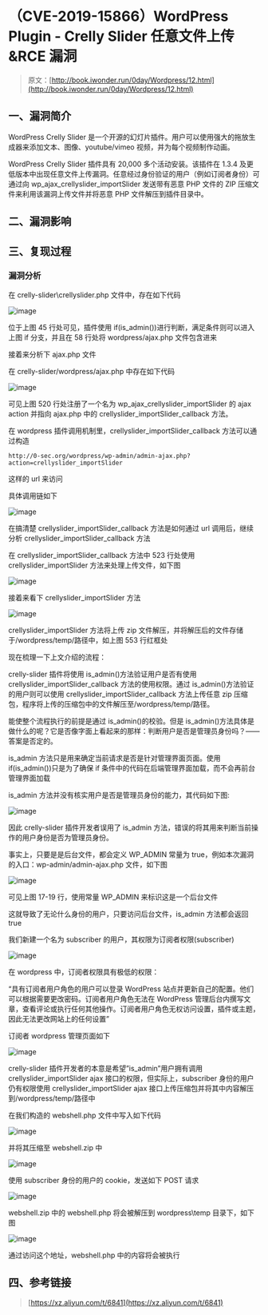 # （CVE-2019-15866）WordPress Plugin - Crelly Slider 任意文件上传&RCE 漏洞

> 原文：[http://book.iwonder.run/0day/Wordpress/12.html](http://book.iwonder.run/0day/Wordpress/12.html)

## 一、漏洞简介

WordPress Crelly Slider 是一个开源的幻灯片插件。用户可以使用强大的拖放生成器来添加文本、图像、youtube/vimeo 视频，并为每个视频制作动画。

WordPress Crelly Slider 插件具有 20,000 多个活动安装。该插件在 1.3.4 及更低版本中出现任意文件上传漏洞。任意经过身份验证的用户（例如订阅者身份）可通过向 wp_ajax_crellyslider_importSlider 发送带有恶意 PHP 文件的 ZIP 压缩文件来利用该漏洞上传文件并将恶意 PHP 文件解压到插件目录中。

## 二、漏洞影响

## 三、复现过程

### 漏洞分析

在 crelly-slider\crellyslider.php 文件中，存在如下代码

![image](img/019a0124c1cd026942c210482eb6d6c2.png)

位于上图 45 行处可见，插件使用 if(is_admin())进行判断，满足条件则可以进入上图 if 分支，并且在 58 行处将 wordpress/ajax.php 文件包含进来

接着来分析下 ajax.php 文件

在 crelly-slider/wordpress/ajax.php 中存在如下代码

![image](img/81fe6d9af2f201b114bab87242bd21e5.png)

可见上图 520 行处注册了一个名为 wp_ajax_crellyslider_importSlider 的 ajax action 并指向 ajax.php 中的 crellyslider_importSlider_callback 方法。

在 wordpress 插件调用机制里，crellyslider_importSlider_callback 方法可以通过构造

```
http://0-sec.org/wordpress/wp-admin/admin-ajax.php?action=crellyslider_importSlider 
```

这样的 url 来访问

具体调用链如下

![image](img/fccdba14a0f371df6b1ed39b606f79da.png)

在搞清楚 crellyslider_importSlider_callback 方法是如何通过 url 调用后，继续分析 crellyslider_importSlider_callback 方法

在 crellyslider_importSlider_callback 方法中 523 行处使用 crellyslider_importSlider 方法来处理上传文件，如下图

![image](img/9fc0c6ec97af505e1374db2fa9bf571c.png)

接着来看下 crellyslider_importSlider 方法

![image](img/419ca5302323c699e37e282f0f30741a.png)

crellyslider_importSlider 方法将上传 zip 文件解压，并将解压后的文件存储于/wordpress/temp/路径中，如上图 553 行红框处

现在梳理一下上文介绍的流程：

crelly-slider 插件将使用 is_admin()方法验证用户是否有使用 crellyslider_importSlider_callback 方法的使用权限。通过 is_admin()方法验证的用户则可以使用 crellyslider_importSlider_callback 方法上传任意 zip 压缩包，程序将上传的压缩包中的文件解压至/wordpress/temp/路径。

能使整个流程执行的前提是通过 is_admin()的校验。但是 is_admin()方法具体是做什么的呢？它是否像字面上看起来的那样：判断用户是否是管理员身份吗？——答案是否定的。

is_admin 方法只是用来确定当前请求是否是针对管理界面页面。使用 if(is_admin())只是为了确保 if 条件中的代码在后端管理界面加载，而不会再前台管理界面加载

is_admin 方法并没有核实用户是否是管理员身份的能力，其代码如下图:

![image](img/556ab281e5a32b723d3e6bba76d326ea.png)

因此 crelly-slider 插件开发者误用了 is_admin 方法，错误的将其用来判断当前操作的用户身份是否为管理员身份。

事实上，只要是是后台文件，都会定义 WP_ADMIN 常量为 true，例如本次漏洞的入口：wp-admin/admin-ajax.php 文件，如下图

![image](img/656ac4a884bd9424846fc965d8de99a2.png)

可见上图 17-19 行，使用常量 WP_ADMIN 来标识这是一个后台文件

这就导致了无论什么身份的用户，只要访问后台文件，is_admin 方法都会返回 true

我们新建一个名为 subscriber 的用户，其权限为订阅者权限(subscriber)

![image](img/8e19659b78933e04e3616b5bed67c695.png)

在 wordpress 中，订阅者权限具有极低的权限：

“具有订阅者用户角色的用户可以登录 WordPress 站点并更新自己的配置。他们可以根据需要更改密码。订阅者用户角色无法在 WordPress 管理后台内撰写文章，查看评论或执行任何其他操作。订阅者用户角色无权访问设置，插件或主题，因此无法更改网站上的任何设置”

订阅者 wordpress 管理页面如下

![image](img/1b715f00cf35e929185b8b83d875cdd5.png)

crelly-slider 插件开发者的本意是希望”is_admin”用户拥有调用 crellyslider_importSlider ajax 接口的权限，但实际上，subscriber 身份的用户仍有权限使用 crellyslider_importSlider ajax 接口上传压缩包并将其中内容解压到/wordpress/temp/路径中

在我们构造的 webshell.php 文件中写入如下代码

![image](img/0461cffce8744106d8f40b615fa2cd03.png)

并将其压缩至 webshell.zip 中

![image](img/5990376bf73afef369ed16f21c45d750.png)

使用 subscriber 身份的用户的 cookie，发送如下 POST 请求

![image](img/e6d534585131e1a04821ed7407983282.png)

webshell.zip 中的 webshell.php 将会被解压到 wordpress\temp 目录下，如下图

![image](img/3cdd4e422a160bff6bf963098405ff7f.png)

通过访问这个地址，webshell.php 中的内容将会被执行

## 四、参考链接

> [https://xz.aliyun.com/t/6841](https://xz.aliyun.com/t/6841)

